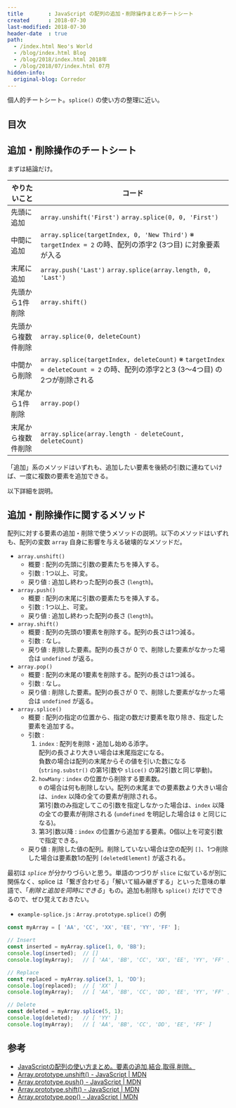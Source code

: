 ```yaml
---
title        : JavaScript の配列の追加・削除操作まとめチートシート
created      : 2018-07-30
last-modified: 2018-07-30
header-date  : true
path:
  - /index.html Neo's World
  - /blog/index.html Blog
  - /blog/2018/index.html 2018年
  - /blog/2018/07/index.html 07月
hidden-info:
  original-blog: Corredor
---
```


個人的チートシート。`splice()` の使い方の整理に近い。

## 目次

## 追加・削除操作のチートシート

まずは結論だけ。

| やりたいこと       | コード                                                                                                                        |
|--------------------|-------------------------------------------------------------------------------------------------------------------------------|
| 先頭に追加         | `array.unshift('First')` `array.splice(0, 0, 'First')`                                                                        |
| 中間に追加         | `array.splice(targetIndex, 0, 'New Third')` ※ `targetIndex = 2` の時、配列の添字2 (3つ目) に対象要素が入る                   |
| 末尾に追加         | `array.push('Last')` `array.splice(array.length, 0, 'Last')`                                                                  |
| 先頭から1件削除    | `array.shift()`                                                                                                               |
| 先頭から複数件削除 | `array.splice(0, deleteCount)`                                                                                                |
| 中間から削除       | `array.splice(targetIndex, deleteCount)` ※ `targetIndex = deleteCount = 2` の時、配列の添字2と3 (3〜4つ目) の2つが削除される |
| 末尾から1件削除    | `array.pop()`                                                                                                                 |
| 末尾から複数件削除 | `array.splice(array.length - deleteCount, deleteCount)`                                                                       |

「追加」系のメソッドはいずれも、追加したい要素を後続の引数に連ねていけば、一度に複数の要素を追加できる。

以下詳細を説明。

## 追加・削除操作に関するメソッド

配列に対する要素の追加・削除で使うメソッドの説明。以下のメソッドはいずれも、配列の変数 `array` 自身に影響を与える破壊的なメソッドだ。

- `array.unshift()`
    - 概要 : 配列の先頭に引数の要素たちを挿入する。
    - 引数 : 1つ以上、可変。
    - 戻り値 : 追加し終わった配列の長さ (`length`)。
- `array.push()`
    - 概要 : 配列の末尾に引数の要素たちを挿入する。
    - 引数 : 1つ以上、可変。
    - 戻り値 : 追加し終わった配列の長さ (`length`)。
- `array.shift()`
    - 概要 : 配列の先頭の1要素を削除する。配列の長さは1つ減る。
    - 引数 : なし。
    - 戻り値 : 削除した要素。配列の長さが 0 で、削除した要素がなかった場合は `undefined` が返る。
- `array.pop()`
    - 概要 : 配列の末尾の1要素を削除する。配列の長さは1つ減る。
    - 引数 : なし。
    - 戻り値 : 削除した要素。配列の長さが 0 で、削除した要素がなかった場合は `undefined` が返る。
- `array.splice()`
    - 概要 : 配列の指定の位置から、指定の数だけ要素を取り除き、指定した要素を追加する。
    - 引数 :
        1. `index` : 配列を削除・追加し始める添字。  
           配列の長さより大きい場合は末尾指定になる。  
           負数の場合は配列の末尾からその値を引いた数になる (`string.substr()` の第1引数や `slice()` の第2引数と同じ挙動)。
        2. `howMany` : `index` の位置から削除する要素数。  
           `0` の場合は何も削除しない。配列の末尾までの要素数より大きい場合は、`index` 以降の全ての要素が削除される。  
           第1引数のみ指定してこの引数を指定しなかった場合は、`index` 以降の全ての要素が削除される (`undefined` を明記した場合は `0` と同じになる)。
        3. 第3引数以降 : `index` の位置から追加する要素。0個以上を可変引数で指定できる。
    - 戻り値 : 削除した値の配列。削除していない場合は空の配列 `[]`、1つ削除した場合は要素数1の配列 `[deletedElement]` が返される。

最初は *`splice`* が分かりづらいと思う。単語のつづりが `slice` に似ているが別に関係なく、splice は「繋ぎ合わせる」「解いて組み継ぎする」といった意味の単語で、「*削除と追加を同時にできる*」もの。追加も削除も `splice()` だけでできるので、ぜひ覚えておきたい。

- `example-splice.js` : `Array.prototype.splice()` の例

```javascript
const myArray = [ 'AA', 'CC', 'XX', 'EE', 'YY', 'FF' ];

// Insert
const inserted = myArray.splice(1, 0, 'BB');
console.log(inserted);  // []
console.log(myArray);   // [ 'AA', 'BB', 'CC', 'XX', 'EE', 'YY', 'FF' ]

// Replace
const replaced = myArray.splice(3, 1, 'DD');
console.log(replaced);  // [ 'XX' ]
console.log(myArray);   // [ 'AA', 'BB', 'CC', 'DD', 'EE', 'YY', 'FF' ]

// Delete
const deleted = myArray.splice(5, 1);
console.log(deleted);   // [ 'YY' ]
console.log(myArray);   // [ 'AA', 'BB', 'CC', 'DD', 'EE', 'FF' ]
```

## 参考

- [JavaScriptの配列の使い方まとめ。要素の追加,結合,取得,削除。](https://qiita.com/takeharu/items/d75f96f81ff83680013f)
- [Array.prototype.unshift() - JavaScript | MDN](https://developer.mozilla.org/ja/docs/Web/JavaScript/Reference/Global_Objects/Array/unshift)
- [Array.prototype.push() - JavaScript | MDN](https://developer.mozilla.org/ja/docs/Web/JavaScript/Reference/Global_Objects/Array/push)
- [Array.prototype.shift() - JavaScript | MDN](https://developer.mozilla.org/ja/docs/Web/JavaScript/Reference/Global_Objects/Array/shift)
- [Array.prototype.pop() - JavaScript | MDN](https://developer.mozilla.org/ja/docs/Web/JavaScript/Reference/Global_Objects/Array/pop)
